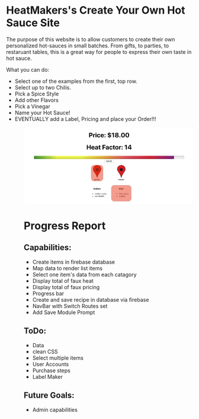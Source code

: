<h1>HeatMakers's Create Your Own Hot Sauce Site</h1>
<p>The purpose of this website is to allow customers to create their own personalized hot-sauces in small batches.  From gifts, to parties, to restaruant tables, this is a great way for people to express their own taste in hot sauce.</p>
What you can do:
<ul>
    <li>Select one of the examples from the first, top row.</li>
    <li>Select up to two Chilis. </li>
    <li>Pick a Spice Style</li>
    <li>Add other Flavors</li>
    <li>Pick a Vinegar</li>
    <li>Name your Hot Sauce!</li>
    <li>EVENTUALLY add a Label, Pricing and place your Order!!!</li>
<ul>
</p>

<img src="./public/heatseeker1.gif"/>

# Progress Report
## Capabilities:
* Create items in firebase database
* Map data to render list items
* Select one item's data from each catagory
* Display total of faux heat
* Display total of faux pricing
* Progress bar
* Create and save recipe in database via firebase
* NavBar with Switch Routes set
* Add Save Module Prompt

## ToDo:
* Data
* clean CSS
* Select multiple items
* User Accounts
* Purchase steps
* Label Maker

## Future Goals:
* Admin capabilities
